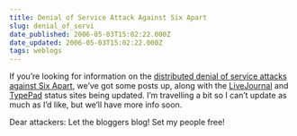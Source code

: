 ```yaml
---
title: Denial of Service Attack Against Six Apart
slug: denial_of_servi
date_published: 2006-05-03T15:02:22.000Z
date_updated: 2006-05-03T15:02:22.000Z
tags: weblogs
---
```


If you’re looking for information on the [distributed denial of service attacks against Six Apart](http://www.sixapart.com/typepad/news/2006/05/typepad_update_1.html), we’ve got some posts up, along with the [LiveJournal](http://status.livejournal.org/) and [TypePad](http://status.sixapart.com/) status sites being updated. I’m travelling a bit so I can’t update as much as I’d like, but we’ll have more info soon.

Dear attackers: Let the bloggers blog! Set my people free!
